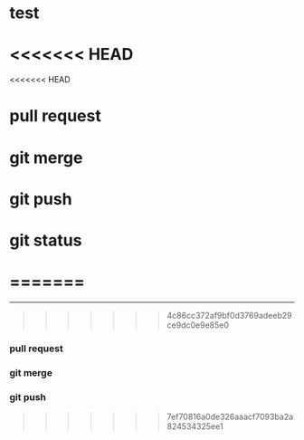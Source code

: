 # test
<<<<<<< HEAD
====
<<<<<<< HEAD
# pull request
# git merge
# git push
# git status
=======
=======
----
>>>>>>> 4c86cc372af9bf0d3769adeeb29ce9dc0e9e85e0
### pull request
### git merge
### git push
>>>>>>> 7ef70816a0de326aaacf7093ba2a824534325ee1
